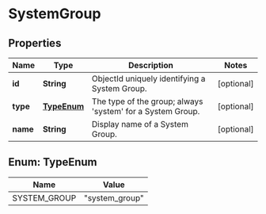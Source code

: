 
# SystemGroup

## Properties
Name | Type | Description | Notes
------------ | ------------- | ------------- | -------------
**id** | **String** | ObjectId uniquely identifying a System Group. |  [optional]
**type** | [**TypeEnum**](#TypeEnum) | The type of the group; always &#39;system&#39; for a System Group. |  [optional]
**name** | **String** | Display name of a System Group. |  [optional]


<a name="TypeEnum"></a>
## Enum: TypeEnum
Name | Value
---- | -----
SYSTEM_GROUP | &quot;system_group&quot;



